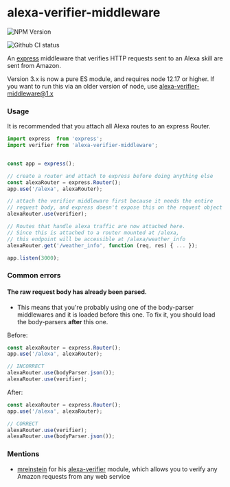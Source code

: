 # alexa-verifier-middleware

![NPM Version](https://img.shields.io/npm/v/alexa-verifier-middleware.svg)

![Github CI status](https://github.com/alexa-js/alexa-verifier-middleware/actions/workflows/main.yml/badge.svg)

An [express](https://www.npmjs.com/package/express) middleware that verifies HTTP requests sent to an Alexa skill are sent from Amazon.


Version 3.x is now a pure ES module, and requires node 12.17 or higher. If you want to run this via an older version of node, use
[alexa-verifier-middleware@1.x](https://www.npmjs.com/package/alexa-verifier-middleware/v/1.0.3) 


### Usage

It is recommended that you attach all Alexa routes to an express Router.
```javascript
import express  from 'express';
import verifier from 'alexa-verifier-middleware';


const app = express();

// create a router and attach to express before doing anything else
const alexaRouter = express.Router();
app.use('/alexa', alexaRouter);

// attach the verifier middleware first because it needs the entire
// request body, and express doesn't expose this on the request object
alexaRouter.use(verifier);

// Routes that handle alexa traffic are now attached here.
// Since this is attached to a router mounted at /alexa,
// this endpoint will be accessible at /alexa/weather_info
alexaRouter.get('/weather_info', function (req, res) { ... });

app.listen(3000);
```

### Common errors

#### The raw request body has already been parsed.
* This means that you're probably using one of the body-parser middlewares and it is loaded before this one. To fix it, you should load the body-parsers **after** this one.

Before:
```javascript
const alexaRouter = express.Router();
app.use('/alexa', alexaRouter);

// INCORRECT
alexaRouter.use(bodyParser.json());
alexaRouter.use(verifier);
```

After:
```javascript
const alexaRouter = express.Router();
app.use('/alexa', alexaRouter);

// CORRECT
alexaRouter.use(verifier);
alexaRouter.use(bodyParser.json());
```

### Mentions
* [mreinstein](https://github.com/mreinstein) for his [alexa-verifier](https://github.com/mreinstein/alexa-verifier) module, which allows you to verify any Amazon requests from any web service
